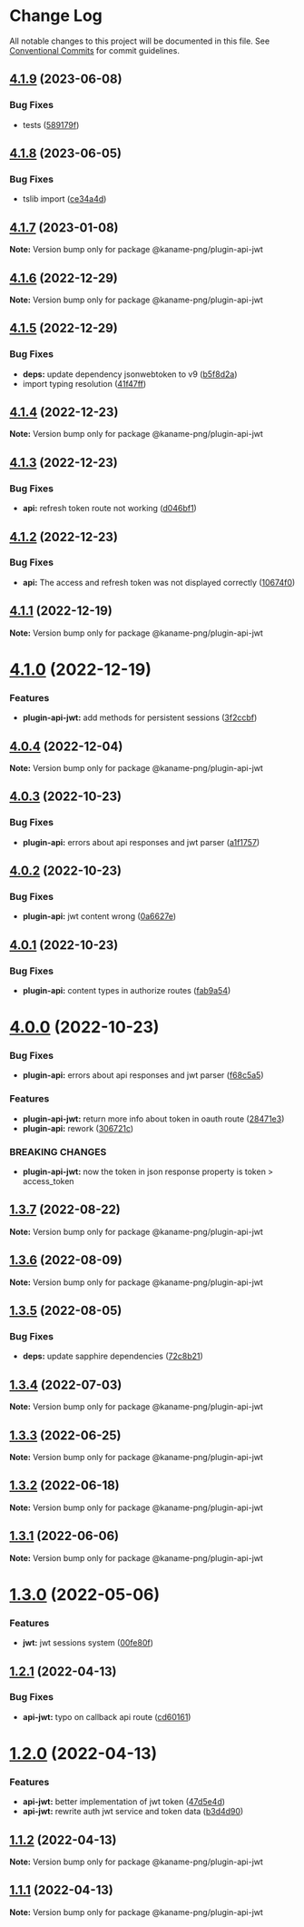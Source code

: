 # Change Log

All notable changes to this project will be documented in this file.
See [Conventional Commits](https://conventionalcommits.org) for commit guidelines.

## [4.1.9](https://github.com/kaname-png/neko-plugins/compare/@kaname-png/plugin-api-jwt@4.1.8...@kaname-png/plugin-api-jwt@4.1.9) (2023-06-08)

### Bug Fixes

-   tests ([589179f](https://github.com/kaname-png/neko-plugins/commit/589179f2021a4cd6054a7ee064e4e40a26a7ba94))

## [4.1.8](https://github.com/kaname-png/neko-plugins/compare/@kaname-png/plugin-api-jwt@4.1.7...@kaname-png/plugin-api-jwt@4.1.8) (2023-06-05)

### Bug Fixes

-   tslib import ([ce34a4d](https://github.com/kaname-png/neko-plugins/commit/ce34a4da81c147528bb128e3681f1d5039c134ba))

## [4.1.7](https://github.com/kaname-png/neko-plugins/compare/@kaname-png/plugin-api-jwt@4.1.6...@kaname-png/plugin-api-jwt@4.1.7) (2023-01-08)

**Note:** Version bump only for package @kaname-png/plugin-api-jwt

## [4.1.6](https://github.com/kaname-png/neko-plugins/compare/@kaname-png/plugin-api-jwt@4.1.5...@kaname-png/plugin-api-jwt@4.1.6) (2022-12-29)

**Note:** Version bump only for package @kaname-png/plugin-api-jwt

## [4.1.5](https://github.com/kaname-png/neko-plugins/compare/@kaname-png/plugin-api-jwt@4.1.4...@kaname-png/plugin-api-jwt@4.1.5) (2022-12-29)

### Bug Fixes

-   **deps:** update dependency jsonwebtoken to v9 ([b5f8d2a](https://github.com/kaname-png/neko-plugins/commit/b5f8d2a01aeb9bf5d1f66d54c07ae0fe9f1621f0))
-   import typing resolution ([41f47ff](https://github.com/kaname-png/neko-plugins/commit/41f47ffc58d8b8ebe4a06804ed736eda7f19f12a))

## [4.1.4](https://github.com/kaname-png/neko-plugins/compare/@kaname-png/plugin-api-jwt@4.1.3...@kaname-png/plugin-api-jwt@4.1.4) (2022-12-23)

**Note:** Version bump only for package @kaname-png/plugin-api-jwt

## [4.1.3](https://github.com/kaname-png/neko-plugins/compare/@kaname-png/plugin-api-jwt@4.1.2...@kaname-png/plugin-api-jwt@4.1.3) (2022-12-23)

### Bug Fixes

-   **api:** refresh token route not working ([d046bf1](https://github.com/kaname-png/neko-plugins/commit/d046bf1cbabde0c9cdc3d371703cd6a377a2bced))

## [4.1.2](https://github.com/kaname-png/neko-plugins/compare/@kaname-png/plugin-api-jwt@4.1.1...@kaname-png/plugin-api-jwt@4.1.2) (2022-12-23)

### Bug Fixes

-   **api:** The access and refresh token was not displayed correctly ([10674f0](https://github.com/kaname-png/neko-plugins/commit/10674f01bd7e11e03f9dbd381cb75968712281cb))

## [4.1.1](https://github.com/kaname-png/neko-plugins/compare/@kaname-png/plugin-api-jwt@4.1.0...@kaname-png/plugin-api-jwt@4.1.1) (2022-12-19)

**Note:** Version bump only for package @kaname-png/plugin-api-jwt

# [4.1.0](https://github.com/kaname-png/neko-plugins/compare/@kaname-png/plugin-api-jwt@4.0.4...@kaname-png/plugin-api-jwt@4.1.0) (2022-12-19)

### Features

-   **plugin-api-jwt:** add methods for persistent sessions ([3f2ccbf](https://github.com/kaname-png/neko-plugins/commit/3f2ccbf81b2dbab38766cb35485c961d354bc72a))

## [4.0.4](https://github.com/kaname-png/neko-plugins/compare/@kaname-png/plugin-api-jwt@4.0.3...@kaname-png/plugin-api-jwt@4.0.4) (2022-12-04)

**Note:** Version bump only for package @kaname-png/plugin-api-jwt

## [4.0.3](https://github.com/kaname-png/neko-plugins/compare/@kaname-png/plugin-api-jwt@4.0.2...@kaname-png/plugin-api-jwt@4.0.3) (2022-10-23)

### Bug Fixes

-   **plugin-api:** errors about api responses and jwt parser ([a1f1757](https://github.com/kaname-png/neko-plugins/commit/a1f1757b4fb019466ec84887ac13d58f8d4c8bed))

## [4.0.2](https://github.com/kaname-png/neko-plugins/compare/@kaname-png/plugin-api-jwt@4.0.1...@kaname-png/plugin-api-jwt@4.0.2) (2022-10-23)

### Bug Fixes

-   **plugin-api:** jwt content wrong ([0a6627e](https://github.com/kaname-png/neko-plugins/commit/0a6627ef83edfd2cb95960e9e1d469d80895378e))

## [4.0.1](https://github.com/kaname-png/neko-plugins/compare/@kaname-png/plugin-api-jwt@4.0.0...@kaname-png/plugin-api-jwt@4.0.1) (2022-10-23)

### Bug Fixes

-   **plugin-api:** content types in authorize routes ([fab9a54](https://github.com/kaname-png/neko-plugins/commit/fab9a54ffde510f75c3408c974d6b8b14d4231af))

# [4.0.0](https://github.com/kaname-png/neko-plugins/compare/@kaname-png/plugin-api-jwt@1.3.7...@kaname-png/plugin-api-jwt@4.0.0) (2022-10-23)

### Bug Fixes

-   **plugin-api:** errors about api responses and jwt parser ([f68c5a5](https://github.com/kaname-png/neko-plugins/commit/f68c5a5b2f464948418c4cb46c4ce51e56b0c572))

### Features

-   **plugin-api-jwt:** return more info about token in oauth route ([28471e3](https://github.com/kaname-png/neko-plugins/commit/28471e39a389713bdbe9efcf97afdf3f88186ccf))
-   **plugin-api:** rework ([306721c](https://github.com/kaname-png/neko-plugins/commit/306721c17bb8f96c322e726c15ed7251cfa48f52))

### BREAKING CHANGES

-   **plugin-api-jwt:** now the token in json response property is token > access_token

## [1.3.7](https://github.com/kaname-png/neko-plugins/compare/@kaname-png/plugin-api-jwt@1.3.6...@kaname-png/plugin-api-jwt@1.3.7) (2022-08-22)

**Note:** Version bump only for package @kaname-png/plugin-api-jwt

## [1.3.6](https://github.com/kaname-png/neko-plugins/compare/@kaname-png/plugin-api-jwt@1.3.5...@kaname-png/plugin-api-jwt@1.3.6) (2022-08-09)

**Note:** Version bump only for package @kaname-png/plugin-api-jwt

## [1.3.5](https://github.com/kaname-png/neko-plugins/compare/@kaname-png/plugin-api-jwt@1.3.4...@kaname-png/plugin-api-jwt@1.3.5) (2022-08-05)

### Bug Fixes

-   **deps:** update sapphire dependencies ([72c8b21](https://github.com/kaname-png/neko-plugins/commit/72c8b21217ea0dcec4a56e428b28742c7851b4c8))

## [1.3.4](https://github.com/kaname-png/neko-plugins/compare/@kaname-png/plugin-api-jwt@1.3.3...@kaname-png/plugin-api-jwt@1.3.4) (2022-07-03)

**Note:** Version bump only for package @kaname-png/plugin-api-jwt

## [1.3.3](https://github.com/kaname-png/neko-plugins/compare/@kaname-png/plugin-api-jwt@1.3.2...@kaname-png/plugin-api-jwt@1.3.3) (2022-06-25)

**Note:** Version bump only for package @kaname-png/plugin-api-jwt

## [1.3.2](https://github.com/kaname-png/neko-plugins/compare/@kaname-png/plugin-api-jwt@1.3.1...@kaname-png/plugin-api-jwt@1.3.2) (2022-06-18)

**Note:** Version bump only for package @kaname-png/plugin-api-jwt

## [1.3.1](https://github.com/kaname-png/neko-plugins/compare/@kaname-png/plugin-api-jwt@1.3.0...@kaname-png/plugin-api-jwt@1.3.1) (2022-06-06)

**Note:** Version bump only for package @kaname-png/plugin-api-jwt

# [1.3.0](https://github.com/kaname-png/neko-plugins/compare/@kaname-png/plugin-api-jwt@1.2.1...@kaname-png/plugin-api-jwt@1.3.0) (2022-05-06)

### Features

-   **jwt:** jwt sessions system ([00fe80f](https://github.com/kaname-png/neko-plugins/commit/00fe80f53f730562538bdceb2c72912739754c21))

## [1.2.1](https://github.com/kaname-png/neko-plugins/compare/@kaname-png/plugin-api-jwt@1.2.0...@kaname-png/plugin-api-jwt@1.2.1) (2022-04-13)

### Bug Fixes

-   **api-jwt:** typo on callback api route ([cd60161](https://github.com/kaname-png/neko-plugins/commit/cd6016167cbaabf9c9f2a81a8443b5db52d6e5bf))

# [1.2.0](https://github.com/kaname-png/neko-plugins/compare/@kaname-png/plugin-api-jwt@1.1.2...@kaname-png/plugin-api-jwt@1.2.0) (2022-04-13)

### Features

-   **api-jwt:** better implementation of jwt token ([47d5e4d](https://github.com/kaname-png/neko-plugins/commit/47d5e4d06bf1860af429cfd47db61c8983dc5443))
-   **api-jwt:** rewrite auth jwt service and token data ([b3d4d90](https://github.com/kaname-png/neko-plugins/commit/b3d4d90b66329c0a2acc3c560f9fd63b736c760f))

## [1.1.2](https://github.com/kaname-png/neko-plugins/compare/@kaname-png/plugin-api-jwt@1.1.1...@kaname-png/plugin-api-jwt@1.1.2) (2022-04-13)

**Note:** Version bump only for package @kaname-png/plugin-api-jwt

## [1.1.1](https://github.com/kaname-png/neko-plugins/compare/@kaname-png/plugin-api-jwt@1.1.0...@kaname-png/plugin-api-jwt@1.1.1) (2022-04-13)

**Note:** Version bump only for package @kaname-png/plugin-api-jwt
